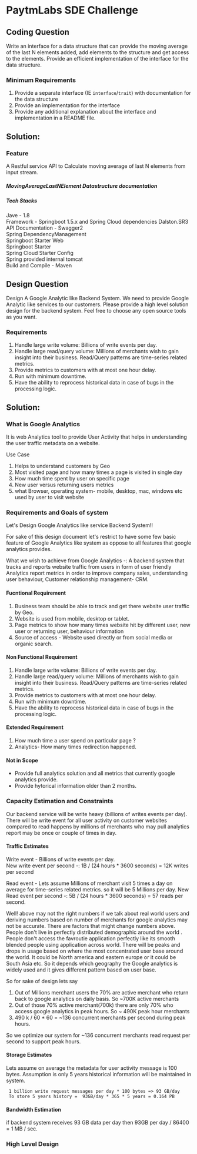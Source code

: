 # PaytmLabs SDE Challenge

## Coding Question

Write an interface for a data structure that can provide the moving average of the last N elements added, add elements to the structure and get access to the elements. Provide an efficient implementation of the interface for the data structure.

### Minimum Requirements

1. Provide a separate interface (IE `interface`/`trait`) with documentation for the data structure
2. Provide an implementation for the interface
3. Provide any additional explanation about the interface and implementation in a README file.

## Solution:
   ### Feature
   A Restful service API to Calculate moving average of last N elements from input stream.
   
   ##### MovingAverageLastNElement Datastructure documentation
   
   
   ##### Tech Stacks
   Jave - 1.8  
   Framework - Springboot 1.5.x and Spring Cloud dependencies Dalston.SR3  
   API Documentation - Swagger2  
   Spring DependencyManagement  
     Springboot Starter Web  
     Springboot Starter  
     Spring Cloud Starter Config  
     Spring provided internal tomcat   
   Build and Compile - Maven  
   


## Design Question

Design A Google Analytic like Backend System.
We need to provide Google Analytic like services to our customers. Please provide a high level solution design for the backend system. Feel free to choose any open source tools as you want.

### Requirements

1. Handle large write volume: Billions of write events per day.
2. Handle large read/query volume: Millions of merchants wish to gain insight into their business. Read/Query patterns are time-series related metrics.
3. Provide metrics to customers with at most one hour delay.
4. Run with minimum downtime.
5. Have the ability to reprocess historical data in case of bugs in the processing logic.

## Solution:

### What is Google Analytics
It is web Analytics tool to provide User Activity that helps in understanding the user traffic metadata on a website. 

Use Case
  1. Helps to understand customers by Geo
  2. Most visited page and how many times a page is visited in single day
  3. How much time spent by user on specific page
  4. New user versus returning users metrics
  5. what Browser, operating system- mobile, desktop, mac, windows etc used by user to visit website
  

### Requirements and Goals of system
Let's Design Google Analytics like service Backend System!! 

For sake of this design document let's restrict to have some few basic feature of Google Analytics like system as oppose to all features that google analytics provides.

What we wish to achieve from Google Analytics -: A backend system that tracks and reports website traffic from users in form of user friendly Analytics report metrics in order to improve company sales, understanding user behaviour, Customer relationship management- CRM.

#### Fucntional Requirement
1. Business team should be able to track and get there website user traffic by Geo.
2. Website is used from mobile, desktop or tablet.
3. Page metrics to show how many times website hit by different user, new user or returning user, behaviour information
4. Source of access - Website used directly or from social media or organic search.

#### Non Functional Requirement
1. Handle large write volume: Billions of write events per day.
2. Handle large read/query volume: Millions of merchants wish to gain insight into their business. Read/Query patterns are time-series
   related metrics.
3. Provide metrics to customers with at most one hour delay.
4. Run with minimum downtime.
5. Have the ability to reprocess historical data in case of bugs in the processing logic.

#### Extended Requirement

1. How much time a user spend on particular page ?
2. Analytics- How many times redirection happened.

#### Not in Scope
- Provide full analytics solution and all metrics that currently google analytics provide.
- Provide hytorical information older than 2 months.

### Capacity Estimation and Constraints
Our backend service will be write heavy (billions of writes events per day). There will be write event for all user activity on customer websites compared to read happens by millions of merchants who may pull analytics report may be once or couple of times in day.

#### Traffic Estimates
Write event - Billions of write events per day.   
  New write event per second -: 1B / (24 hours * 3600 seconds) = 12K writes per second
                    
Read event - Lets assume Millions of merchant visit 5 times a day on average for time-series related metrics. so it will be 5 Millions per day.
  New Read event per second -: 5B / (24 hours * 3600 seconds) = 57 reads per second.

  Well! above may not the right numbers if we talk about real world users and deriving numbers based on number of merchants for google
  analytics may not be accurate. There are factors that might change numbers above. People don't live in perfectly distributed demographic around the world . People don't access the favroutie application perfectly like its smooth blended people using application across world. There will be peaks and drops in usage based on where the most concentrated user base around the world. It could be North america and eastern europe or it could be South Asia etc. So it depends which geography the Google analytics is widely used and it gives different pattern based on user base. 
  
  So for sake of design lets say 
  1. Out of Millions merchant users the 70% are active merchant who return back to google analytics on daily basis. So ~700K active merchants
  2. Out of those 70% active merchant(700k) there are only 70% who access google analytics in peak hours. So ~ 490K peak hour merchants
  3. 490 k / 60 * 60 = ~136 concurrent merchants per second during peak hours.
  
  So we optimize our system for ~136 concurrent merchants read request per second to support peak hours. 
  
#### Storage Estimates
 Lets assume on average the metadata for user activity message is 100 bytes. Assumption is only 5 years historical information will be maintained in system.
 
     1 billion write request messages per day * 100 bytes => 93 GB/day
     To store 5 years history =  93GB/day * 365 * 5 years = 0.164 PB
     
#### Bandwidth Estimation
  if backend system receives 93 GB data per day then  93GB per day / 86400 = 1 MB / sec.
  
### High Level Design

                    
  
